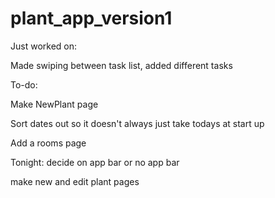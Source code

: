 # plant_app_version1

Just worked on:

Made swiping between task list, added different tasks

To-do: 

Make NewPlant page 

Sort dates out so it doesn't always just take todays at start up 

Add a rooms page   


Tonight: 
decide on app bar or no app bar 

make new and edit plant pages 

